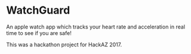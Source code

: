 # WatchGuard
An apple watch app which tracks your heart rate and acceleration in real time to see if you are safe!

This was a hackathon project for HackAZ 2017.
